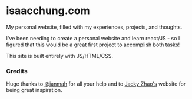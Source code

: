 # isaacchung.com

My personal website, filled with my experiences, projects, and thoughts.

I've been needing to create a personal website and learn react/JS - so I figured that this would be a great first project to accomplish both tasks!

This site is built entirely with JS/HTML/CSS.

### Credits

Huge thanks to [@ianmah](https://github.com/ianmah) for all your help and to [Jacky Zhao's](jzhao.xyz) website for being great inspiration.
